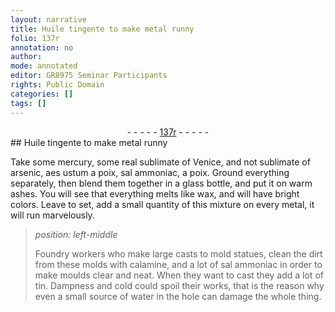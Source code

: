 ```yaml
---
layout: narrative
title: Huile tingente to make metal runny
folio: 137r
annotation: no
author:
mode: annotated
editor: GR8975 Seminar Participants
rights: Public Domain
categories: []
tags: []
---
```


 <div class="folio" align="center">- - - - - <a href="http://gallica.bnf.fr/ark:/12148/btv1b10500001g/f279.image" target="_blank">137r</a> - - - - - </div> 
##  Huile tingente to make metal runny 

 
 Take some mercury, some real sublimate of Venice, and not sublimate of arsenic, aes ustum a poix, sal ammoniac, a poix. Ground everything separately, then blend them together in a glass bottle, and put it on warm ashes. You will see that everything melts like wax, and will have bright colors. Leave to set, add a small quantity of this mixture on every metal, it will run marvelously. 
 
> *position: left-middle*
> 
>  Foundry workers who make large casts to mold statues, clean the dirt from these molds with calamine, and a lot of sal ammoniac in order to make moulds clear and neat. When they want to cast they add a lot of tin. Dampness and cold could spoil their works, that is the reason why even a small source of water in the hole can damage the whole thing. 
 